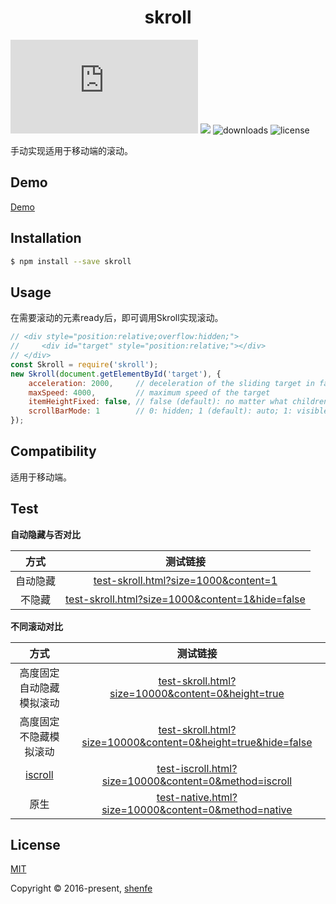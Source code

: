 <h1 align="center">skroll</h1>

![gzip size](http://img.badgesize.io/https://raw.githubusercontent.com/shenfe/skroll/master/dist/Skroll.min.js?compression=gzip)
<a href="https://www.npmjs.com/package/skroll"><img src="https://img.shields.io/npm/v/skroll.svg"></a>
![downloads](https://img.shields.io/npm/dm/skroll.svg)
![license](https://img.shields.io/npm/l/skroll.svg)

手动实现适用于移动端的滚动。

## Demo

[Demo](http://shenfe.github.io/repos/skroll/test/test.html)

## Installation

```bash
$ npm install --save skroll
```

## Usage

在需要滚动的元素ready后，即可调用Skroll实现滚动。

```js
// <div style="position:relative;overflow:hidden;">
//     <div id="target" style="position:relative;"></div>
// </div>
const Skroll = require('skroll');
new Skroll(document.getElementById('target'), {
    acceleration: 2000,     // deceleration of the sliding target in fact
    maxSpeed: 4000,         // maximum speed of the target
    itemHeightFixed: false, // false (default): no matter what children are like; true: optimized if the target's each child is of a fixed height
    scrollBarMode: 1        // 0: hidden; 1 (default): auto; 1: visible
});
```

## Compatibility

适用于移动端。

## Test

**自动隐藏与否对比**

| 方式 | 测试链接 |
| :---: | :---: |
| 自动隐藏 | [test-skroll.html?size=1000&content=1](http://shenfe.github.io/repos/skroll/test/test-skroll.html?size=1000&content=1) |
| 不隐藏 | [test-skroll.html?size=1000&content=1&hide=false](http://shenfe.github.io/repos/skroll/test/test-skroll.html?size=1000&content=1&hide=false) |

**不同滚动对比**

| 方式 | 测试链接 |
| :---: | :---: |
| 高度固定自动隐藏模拟滚动 | [test-skroll.html?size=10000&content=0&height=true](http://shenfe.github.io/repos/skroll/test/test-skroll.html?size=10000&content=0&height=true) |
| 高度固定不隐藏模拟滚动 | [test-skroll.html?size=10000&content=0&height=true&hide=false](http://shenfe.github.io/repos/skroll/test/test-skroll.html?size=10000&content=0&height=true&hide=false) |
| [iscroll](https://github.com/cubiq/iscroll/tree/v5.2.0) | [test-iscroll.html?size=10000&content=0&method=iscroll](http://shenfe.github.io/repos/skroll/test/test-iscroll.html?size=10000&content=0&method=iscroll) |
| 原生 | [test-native.html?size=10000&content=0&method=native](http://shenfe.github.io/repos/skroll/test/test-native.html?size=10000&content=0&method=native) |

## License

[MIT](http://opensource.org/licenses/MIT)

Copyright © 2016-present, [shenfe](https://github.com/shenfe)
